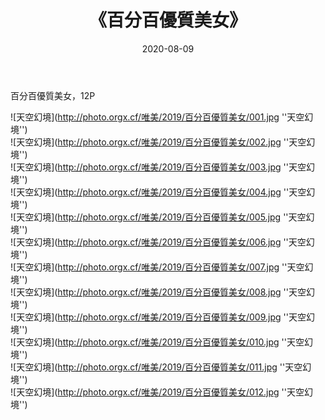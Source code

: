 ﻿---
layout: post
title:  《百分百優質美女》
date:   2020-08-09
img: http://photo.orgx.cf/唯美/2019/百分百優質美女/000.jpg
tags: [美女, 清纯, 唯美]
---

百分百優質美女，12P



![天空幻境](http://photo.orgx.cf/唯美/2019/百分百優質美女/001.jpg ''天空幻境'') <br>
![天空幻境](http://photo.orgx.cf/唯美/2019/百分百優質美女/002.jpg ''天空幻境'') <br>
![天空幻境](http://photo.orgx.cf/唯美/2019/百分百優質美女/003.jpg ''天空幻境'') <br>
![天空幻境](http://photo.orgx.cf/唯美/2019/百分百優質美女/004.jpg ''天空幻境'') <br>
![天空幻境](http://photo.orgx.cf/唯美/2019/百分百優質美女/005.jpg ''天空幻境'') <br>
![天空幻境](http://photo.orgx.cf/唯美/2019/百分百優質美女/006.jpg ''天空幻境'') <br>
![天空幻境](http://photo.orgx.cf/唯美/2019/百分百優質美女/007.jpg ''天空幻境'') <br>
![天空幻境](http://photo.orgx.cf/唯美/2019/百分百優質美女/008.jpg ''天空幻境'') <br>
![天空幻境](http://photo.orgx.cf/唯美/2019/百分百優質美女/009.jpg ''天空幻境'') <br>
![天空幻境](http://photo.orgx.cf/唯美/2019/百分百優質美女/010.jpg ''天空幻境'') <br>
![天空幻境](http://photo.orgx.cf/唯美/2019/百分百優質美女/011.jpg ''天空幻境'') <br>
![天空幻境](http://photo.orgx.cf/唯美/2019/百分百優質美女/012.jpg ''天空幻境'') <br>